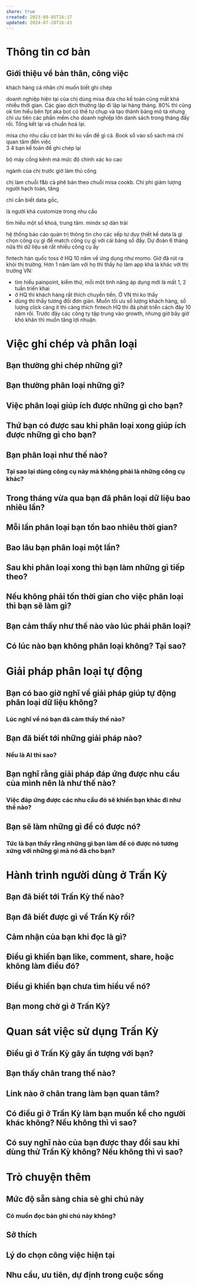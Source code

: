```yaml
---
share: true
created: 2023-09-05T16:17
updated: 2024-07-28T16:43
---
```

# Thông tin cơ bản
## Giới thiệu về bản thân, công việc
khách hàng cá nhân chỉ muốn biết ghi chép

doanh nghiệp hiện tại của chị dùng misa đưa cho kế toán cũng mất khá nhiều thời gian. Các giao dịch thường lặp đi lặp lại hàng tháng. 
80% thì cũng ok
tìm hiểu bên fpt aka bot có thể tự chụp và tạo thành bảng mô tả nhưng chỉ ưu tiên các phần mềm cho doanh nghiệp lớn
danh sách trong tháng đấy rồi. Tổng kết lại và chuẩn hoá lại. 

misa cho nhu cầu cơ bản thì ko vấn đề gì cả. Book sổ vào sổ sách mà chỉ quan tâm đến việc  
3 4 bạn kế toán để ghi chép lại 

bộ máy cồng kênh mà mức độ chính xác ko cao

ngành của chị trước giờ làm thủ công


chị làm chuỗi f&b cà phê bán theo chuỗi
misa cookb. Chi phi 
giảm lượng người hạch toán, tăng 

chỉ cần biết data gốc, 

là người khá customize trong nhu cầu

tìm hiểu một số khoá, trung tâm. mindx sợ dàn trải

hệ thống báo cáo quản trị thông tin cho các sếp
tư duy thiết kế data là gì
chọn công cụ gì để match công cụ gì với cái bảng số đấy. Dự đoán 6 tháng nữa thì dữ liệu sẽ rất nhiều
công cụ ấy 

fintech hàn quốc 
toss ở HQ 10 năm về ứng dụng như momo. Giờ đã rút ra khỏi thị trường. Hơn 1 năm làm với họ thì thấy họ làm app khá là khác với thị trường VN:
- tìm hiểu painpoint, kiểm thử, mỗi một tính năng áp dụng mới là mất 1, 2 tuần triển khai
- ở HQ thì khách hàng rất thích chuyển tiền. Ở VN thì ko thấy
- dùng thì thấy tương đối đơn giản. Muốn tối ưu số lượng khách hàng, số lượng click càng ít thì càng thích
fintech HQ thì đã phát triển cách đây 10 năm rồi. Trước đây các công ty tập trung vào growth, nhưng giờ bây giờ khó khăn thì muốn tăng lợi nhuận.
# Việc ghi chép và phân loại
## Bạn thường ghi chép những gì?
## Bạn thường phân loại những gì?
## Việc phân loại giúp ích được những gì cho bạn?
## Thứ bạn có được sau khi phân loại xong giúp ích được những gì cho bạn?
## Bạn phân loại như thế nào?
### Tại sao lại dùng công cụ này mà không phải là những công cụ khác? 
## Trong tháng vừa qua bạn đã phân loại dữ liệu bao nhiêu lần?
## Mỗi lần phân loại bạn tốn bao nhiêu thời gian?
## Bao lâu bạn phân loại một lần?
## Sau khi phân loại xong thì bạn làm những gì tiếp theo?
## Nếu không phải tốn thời gian cho việc phân loại thì bạn sẽ làm gì?
## Bạn cảm thấy như thế nào vào lúc phải phân loại?
## Có lúc nào bạn không phân loại không? Tại sao?

# Giải pháp phân loại tự động
## Bạn có bao giờ nghĩ về giải pháp giúp tự động phân loại dữ liệu không?
### Lúc nghĩ về nó bạn đã cảm thấy thế nào? 
## Bạn đã biết tới những giải pháp nào?
### Nếu là AI thì sao?
## Bạn nghĩ rằng giải pháp đáp ứng được nhu cầu của mình nên là như thế nào?
### Việc đáp ứng được các nhu cầu đó sẽ khiến bạn khác đi như thế nào?
## Bạn sẽ làm những gì để có được nó?
### Tức là bạn thấy rằng những gì bạn làm để có được nó tương xứng với những gì mà nó đã cho bạn?

# Hành trình người dùng ở Trấn Kỳ
## Bạn đã biết tới Trấn Kỳ thế nào?
## Bạn đã biết được gì về Trấn Kỳ rồi?
## Cảm nhận của bạn khi đọc là gì?
## Điều gì khiến bạn like, comment, share, hoặc không làm điều đó?
## Điều gì khiến bạn chưa tìm hiểu về nó?
## Bạn mong chờ gì ở Trấn Kỳ?

# Quan sát việc sử dụng Trấn Kỳ
## Điều gì ở Trấn Kỳ gây ấn tượng với bạn?
## Bạn thấy chân trang thế nào?
## Link nào ở chân trang làm bạn quan tâm?
## Có điều gì ở Trấn Kỳ làm bạn muốn kể cho người khác không? Nếu không thì vì sao?
## Có suy nghĩ nào của bạn được thay đổi sau khi dùng thử Trấn Kỳ không? Nếu không thì vì sao?

# Trò chuyện thêm
## Mức độ sẵn sàng chia sẻ ghi chú này
### Có muốn đọc bản ghi chú này không?
## Sở thích 
## Lý do chọn công việc hiện tại
## Nhu cầu, ưu tiên, dự định trong cuộc sống
